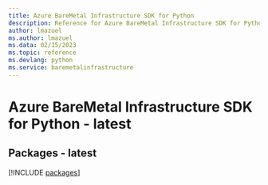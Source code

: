 ```yaml
---
title: Azure BareMetal Infrastructure SDK for Python
description: Reference for Azure BareMetal Infrastructure SDK for Python
author: lmazuel
ms.author: lmazuel
ms.data: 02/15/2023
ms.topic: reference
ms.devlang: python
ms.service: baremetalinfrastructure
---
```

# Azure BareMetal Infrastructure SDK for Python - latest
## Packages - latest
[!INCLUDE [packages](baremetal-infrastructure-index.md)]